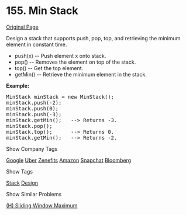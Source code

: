 # 155. Min Stack

[Original Page](https://leetcode.com/problems/min-stack/)

Design a stack that supports push, pop, top, and retrieving the minimum element in constant time.

*   push(x) -- Push element x onto stack.
*   pop() -- Removes the element on top of the stack.
*   top() -- Get the top element.
*   getMin() -- Retrieve the minimum element in the stack.

**Example:**  

<pre>MinStack minStack = new MinStack();
minStack.push(-2);
minStack.push(0);
minStack.push(-3);
minStack.getMin();   --> Returns -3.
minStack.pop();
minStack.top();      --> Returns 0.
minStack.getMin();   --> Returns -2.
</pre>

<div>

<div id="company_tags" class="btn btn-xs btn-warning">Show Company Tags</div>

<span class="hidebutton">[Google](/company/google/) [Uber](/company/uber/) [Zenefits](/company/zenefits/) [Amazon](/company/amazon/) [Snapchat](/company/snapchat/) [Bloomberg](/company/bloomberg/)</span></div>

<div>

<div id="tags" class="btn btn-xs btn-warning">Show Tags</div>

<span class="hidebutton">[Stack](/tag/stack/) [Design](/tag/design/)</span></div>

<div>

<div id="similar" class="btn btn-xs btn-warning">Show Similar Problems</div>

<span class="hidebutton">[(H) Sliding Window Maximum](/problems/sliding-window-maximum/)</span></div>